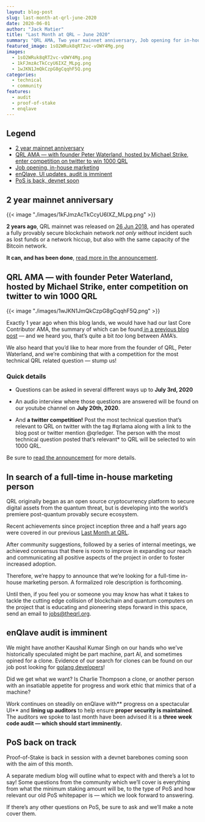 ```yaml
---
layout: blog-post
slug: last-month-at-qrl-june-2020
date: 2020-06-01
author: "Jack Matier"
title: "Last Month at QRL — June 2020"
summary: "QRL AMA, Two year mainnet anniversary, Job opening for in-house marketing position, enQlave - audit imminent, Proof-of-Stake is back - devnet soon"
featured_image: 1sO2WRuk8qRT2vc-vOWY4Mg.png
images:
  - 1sO2WRuk8qRT2vc-vOWY4Mg.png
  - 1kFJmzAcTkCcyU6IXZ_MLpg.png
  - 1wJKN1JmQkCzpG8gCqqhF5Q.png
categories:
  - technical
  - community
features:
  - audit
  - proof-of-stake
  - enqlave
---
```


## Legend

* [2 year mainnet anniversary](#44ba)
* [QRL AMA — with founder Peter Waterland, hosted by Michael Strike, enter competition on twitter to win 1000 QRL](#a607)
* [Job opening, in-house marketing](#8188)
* [enQlave, UI updates, audit is imminent](#6dfb)
* [PoS is back, devnet soon](#57b2)

## 2 year mainnet anniversary

{{< image "./images/1kFJmzAcTkCcyU6IXZ_MLpg.png" >}}

**2 years ago**, QRL mainnet was released on [26 Jun 2018](https://explorer.theqrl.org/block/0/), and has operated a fully provably secure blockchain network *not only* *without* incident such as lost funds or a network hiccup, but also with the same capacity of the Bitcoin network.

**It can, and has been done**, [read more in the announcement](/blog/happy-two-year-qrl-anniversary).

## QRL AMA — with founder Peter Waterland, hosted by Michael Strike, enter competition on twitter to win 1000 QRL

{{< image "./images/1wJKN1JmQkCzpG8gCqqhF5Q.png" >}}

Exactly 1 year ago when this blog lands, we would have had our last Core Contributor AMA, the summary of which can be found[ in a previous blog post](/blog/ama-ask-me-anything-summary) — and we heard you, that’s quite a bit *too* long between AMA’s.

We also heard that you’d like to hear more from the founder of QRL, Peter Waterland, and we’re combining that with a competition for the most technical QRL related question — stump us!

### Quick details

* Questions can be asked in several different ways up to **July 3rd, 2020**

* An audio interview where those questions are answered will be found on our youtube channel on **July 20th, 2020**.

* And **a twitter competition!** Post the most technical question that’s relevant to QRL on twitter with the tag #qrlama along with a link to the blog post or twitter mention @qrledger. The person with the most technical question posted that’s relevant* to QRL will be selected to win 1000 QRL.

Be sure to [read the announcement](/blog/announcing-qrl-ask-me-anything-ama-founder-peter-waterland-hosted-by-michael-strike) for more details.

## In search of a full-time in-house marketing person

QRL originally began as an open source cryptocurrency platform to secure digital assets from the quantum threat, but is developing into the world’s premiere post-quantum provably secure ecosystem.

Recent achievements since project inception three and a half years ago were covered in our previous [Last Month at QRL](/blog/last-month-at-qrl-may-2020).

After community suggestions, followed by a series of internal meetings, we achieved consensus that there is room to improve in expanding our reach and communicating all positive aspects of the project in order to foster increased adoption.

Therefore, we’re happy to announce that we’re looking for a full-time in-house marketing person. A formalized role description is forthcoming.

Until then, if you feel you or someone you may know has what it takes to tackle the cutting edge collision of blockchain and quantum computers on the project that is educating and pioneering steps forward in this space, send an email to [jobs@theqrl.org](mailto:jobs@theqrl.org).

## enQlave audit is imminent

We might have another Kaushal Kumar Singh on our hands who we’ve historically speculated might be part machine, part AI, and sometimes opined for a clone. Evidence of our search for clones can be found on our job post looking for [golang developers](https://angel.co/company/theqrl/jobs/638007-golang-developer)!

Did we get what we want? Is Charlie Thompson a clone, or another person with an insatiable appetite for progress and work ethic that mimics that of a machine?

Work continues on steadily on enQlave with** progress on a spectacular UI** and **lining up auditors** to help ensure **proper security is maintained**. The auditors we spoke to last month have been advised it is a **three week code audit — which should start imminently.**

## PoS back on track

Proof-of-Stake is back in session with a devnet barebones coming soon with the aim of this month.

A separate medium blog will outline what to expect with and there’s a lot to say! Some questions from the community which we’ll cover is everything from what the minimum staking amount will be, to the type of PoS and how relevant our old PoS whitepaper is — which we look forward to answering.

If there’s any other questions on PoS, be sure to ask and we’ll make a note cover them.